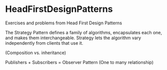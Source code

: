 # HeadFirstDesignPatterns
Exercises and problems from Head First Design Patterns

The Strategy Pattern defines a family of algorithms, encapsulates each one, and makes them interchangeable. 
Strategy lets the algorithm vary independently from clients that use it.

(Composition vs. inheritance)

Publishers + Subscribers = Observer Pattern (One to many relationship)

